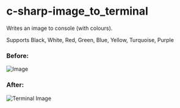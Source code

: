 # c-sharp-image_to_terminal
Writes an image to console (with colours).

Supports 
  Black,
  White,
  Red,
  Green,
  Blue,
  Yellow,
  Turquoise,
  Purple

### Before:
![Image](https://pbs.twimg.com/profile_images/1015555334537084928/pk-xr-YR.jpg)



### After:
![Terminal Image](https://i.imgur.com/Acz25DS.png)
